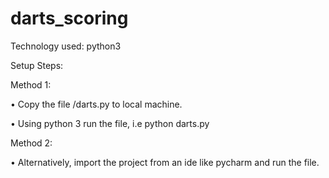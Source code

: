 # darts_scoring

Technology used: python3

Setup Steps:

Method 1:

•	Copy the file /darts.py to local machine.

•	Using python 3 run the file, i.e python darts.py


Method 2:

•	Alternatively, import the project from an ide like pycharm and run the file.
